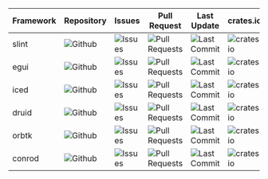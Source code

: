 | Framework | Repository                                                                          | Issues                                                                  | Pull Request                                                                      | Last Update                                                                              | crates.io                                            | docs.rs                                      | license                                            |
| --------- | ----------------------------------------------------------------------------------- | ----------------------------------------------------------------------- | --------------------------------------------------------------------------------- | ---------------------------------------------------------------------------------------- | ---------------------------------------------------- | -------------------------------------------- | -------------------------------------------------- |
| slint     | ![Github](https://img.shields.io/github/stars/slint-ui/slint?style=social)          | ![Issues](https://img.shields.io/github/issues/slint-ui/slint)          | ![Pull Requests](https://img.shields.io/github/issues-pr/slint-ui/slint)          | ![Last Commit](https://img.shields.io/github/last-commit/slint-ui/slint/master)          | ![crates.io](https://img.shields.io/crates/v/slint)  | ![docs.rs](https://docs.rs/slint/badge.svg)  | ![license](https://img.shields.io/crates/l/slint)  |
| egui      | ![Github](https://img.shields.io/github/stars/emilk/egui?style=social)              | ![Issues](https://img.shields.io/github/issues/emilk/egui)              | ![Pull Requests](https://img.shields.io/github/issues-pr/emilk/egui)              | ![Last Commit](https://img.shields.io/github/last-commit/emilk/egui/master)              | ![crates.io](https://img.shields.io/crates/v/egui)   | ![docs.rs](https://docs.rs/egui/badge.svg)   | ![license](https://img.shields.io/crates/l/egui)   |
| iced      | ![Github](https://img.shields.io/github/stars/hecrj/iced?style=social)              | ![Issues](https://img.shields.io/github/issues/hecrj/iced)              | ![Pull Requests](https://img.shields.io/github/issues-pr/hecrj/iced)              | ![Last Commit](https://img.shields.io/github/last-commit/hecrj/iced/master)              | ![crates.io](https://img.shields.io/crates/v/iced)   | ![docs.rs](https://docs.rs/iced/badge.svg)   | ![license](https://img.shields.io/crates/l/iced)   |
| druid     | ![Github](https://img.shields.io/github/stars/linebender/druid?style=social)        | ![Issues](https://img.shields.io/github/issues/linebender/druid)        | ![Pull Requests](https://img.shields.io/github/issues-pr/linebender/druid)        | ![Last Commit](https://img.shields.io/github/last-commit/linebender/druid/master)        | ![crates.io](https://img.shields.io/crates/v/druid)  | ![docs.rs](https://docs.rs/druid/badge.svg)  | ![license](https://img.shields.io/crates/l/druid)  |
| orbtk     | ![Github](https://img.shields.io/github/stars/redox-os/orbtk?style=social)          | ![Issues](https://img.shields.io/github/issues/redox-os/orbtk)          | ![Pull Requests](https://img.shields.io/github/issues-pr/redox-os/orbtk)          | ![Last Commit](https://img.shields.io/github/last-commit/redox-os/orbtk/master)          | ![crates.io](https://img.shields.io/crates/v/orbtk)  | ![docs.rs](https://docs.rs/orbtk/badge.svg)  | ![license](https://img.shields.io/crates/l/orbtk)  |
| conrod    | ![Github](https://img.shields.io/github/stars/PistonDevelopers/conrod?style=social) | ![Issues](https://img.shields.io/github/issues/PistonDevelopers/conrod) | ![Pull Requests](https://img.shields.io/github/issues-pr/PistonDevelopers/conrod) | ![Last Commit](https://img.shields.io/github/last-commit/PistonDevelopers/conrod/master) | ![crates.io](https://img.shields.io/crates/v/conrod) | ![docs.rs](https://docs.rs/conrod/badge.svg) | ![license](https://img.shields.io/crates/l/conrod) |
